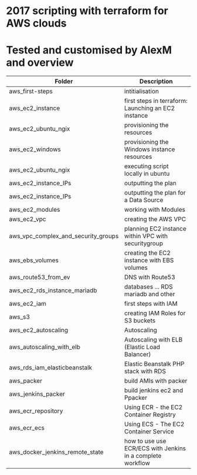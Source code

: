 # 2017 scripting with terraform for AWS clouds
# Tested and customised by AlexM and overview


Folder | Description
------------ | -------------
aws_first-steps | intitialisation
aws_ec2_instance | first steps in terraform: Launching an EC2 instance
aws_ec2_ubuntu_ngix | provisioning the resources
aws_ec2_windows | provisioning the Windows instance resources 
aws_ec2_ubuntu_ngix | executing script locally in ubuntu
aws_ec2_instance_IPs | outputting the plan
aws_ec2_instance_IPs | outputting the plan for a Data Source
aws_ec2_modules | working with Modules
aws_ec2_vpc| creating the AWS VPC
aws_vpc_complex_and_security_groups | planning EC2 instance within VPC with securitygroup
aws_ebs_volumes | creating the EC2 instance with EBS volumes
aws_route53_from_ev| DNS with Route53 
aws_ec2_rds_instance_mariadb | databases ... RDS mariadb and other
aws_ec2_iam | first steps with IAM
aws_s3 | creating IAM Roles for S3 buckets
aws_ec2_autoscaling | Autoscaling
aws_autoscaling_with_elb | Autoscaling with ELB (Elastic Load Balancer)
aws_rds_iam_elasticbeanstalk | Elastic Beanstalk PHP stack with RDS
aws_packer | build AMIs with packer
aws_jenkins_packer | build jenkins ec2 and Ppacker
aws_ecr_repository | Using ECR - the EC2 Container Registry
aws_ecr_ecs | Using ECS - The EC2 Container Service
aws_docker_jenkins_remote_state | how to use use ECR/ECS with Jenkins in a complete workflow
